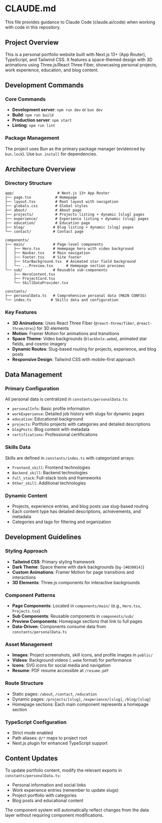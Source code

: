 # CLAUDE.md

This file provides guidance to Claude Code (claude.ai/code) when working with code in this repository.

## Project Overview

This is a personal portfolio website built with Next.js 13+ (App Router), TypeScript, and Tailwind CSS. It features a space-themed design with 3D animations using Three.js/React Three Fiber, showcasing personal projects, work experience, education, and blog content.

## Development Commands

### Core Commands
- **Development server**: `npm run dev` or `bun dev`
- **Build**: `npm run build`
- **Production server**: `npm start`
- **Linting**: `npm run lint`

### Package Management
The project uses Bun as the primary package manager (evidenced by `bun.lock`). Use `bun install` for dependencies.

## Architecture Overview

### Directory Structure
```
app/                    # Next.js 13+ App Router
├── page.tsx           # Homepage
├── layout.tsx         # Root layout with navigation
├── globals.css        # Global styles
├── about/             # About page
├── projects/          # Projects listing + dynamic [slug] pages
├── experience/        # Experience listing + dynamic [slug] pages
├── education/         # Education page
├── blog/             # Blog listing + dynamic [slug] pages
└── contact/          # Contact page

components/
├── main/             # Page-level components
│   ├── Hero.tsx      # Homepage hero with video background
│   ├── Navbar.tsx    # Main navigation
│   ├── Footer.tsx    # Site footer
│   ├── StarBackground.tsx  # Animated star field background
│   └── ...Preview.tsx      # Homepage section previews
└── sub/              # Reusable sub-components
    ├── HeroContent.tsx
    ├── ProjectCard.tsx
    └── SkillDataProvider.tsx

constants/
├── personalData.ts   # Comprehensive personal data (MAIN CONFIG)
└── index.ts         # Skills data and configuration
```

### Key Features
- **3D Animations**: Uses React Three Fiber (`@react-three/fiber`, `@react-three/drei`) for 3D elements
- **Motion**: Framer Motion for animations and transitions
- **Space Theme**: Video backgrounds (`blackhole.webm`), animated star fields, and cosmic imagery
- **Dynamic Routes**: Slug-based routing for projects, experience, and blog posts
- **Responsive Design**: Tailwind CSS with mobile-first approach

## Data Management

### Primary Configuration
All personal data is centralized in `constants/personalData.ts`:
- `personalInfo`: Basic profile information
- `workExperience`: Detailed job history with slugs for dynamic pages
- `education`: Educational background
- `projects`: Portfolio projects with categories and detailed descriptions
- `blogPosts`: Blog content with metadata
- `certifications`: Professional certifications

### Skills Data
Skills are defined in `constants/index.ts` with categorized arrays:
- `Frontend_skill`: Frontend technologies
- `Backend_skill`: Backend technologies
- `Full_stack`: Full-stack tools and frameworks
- `Other_skill`: Additional technologies

### Dynamic Content
- Projects, experience entries, and blog posts use slug-based routing
- Each content type has detailed descriptions, achievements, and metadata
- Categories and tags for filtering and organization

## Development Guidelines

### Styling Approach
- **Tailwind CSS**: Primary styling framework
- **Dark Theme**: Space theme with dark backgrounds (`bg-[#030014]`)
- **Custom Animations**: Framer Motion for page transitions and interactions
- **3D Elements**: Three.js components for interactive backgrounds

### Component Patterns
- **Page Components**: Located in `components/main/` (e.g., `Hero.tsx`, `Projects.tsx`)
- **Sub Components**: Reusable components in `components/sub/`
- **Preview Components**: Homepage sections that link to full pages
- **Data-Driven**: Components consume data from `constants/personalData.ts`

### Asset Management
- **Images**: Project screenshots, skill icons, and profile images in `public/`
- **Videos**: Background videos (`.webm` format) for performance
- **Icons**: SVG icons for social media and navigation
- **Resume**: PDF resume accessible at `/resume.pdf`

### Route Structure
- Static pages: `/about`, `/contact`, `/education`
- Dynamic pages: `/projects/[slug]`, `/experience/[slug]`, `/blog/[slug]`
- Homepage sections: Each main component represents a homepage section

### TypeScript Configuration
- Strict mode enabled
- Path aliases: `@/*` maps to project root
- Next.js plugin for enhanced TypeScript support

## Content Updates

To update portfolio content, modify the relevant exports in `constants/personalData.ts`:
- Personal information and social links
- Work experience entries (remember to update slugs)
- Project portfolio with categories
- Blog posts and educational content

The component system will automatically reflect changes from the data layer without requiring component modifications.